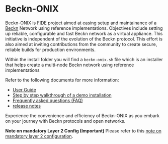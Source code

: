 # Beckn-ONIX

Beckn-ONIX is [FIDE](https://fide.org/) project aimed at easing setup and maintainance of a [Beckn](https://becknprotocol.io/) Network using reference implementations. Objectives include setting up reliable, configurable and fast Beckn network as a virtual appliance. This initiative is independent of the evolution of the Beckn protocol. This effort is also aimed at inviting contributions from the community to create secure, reliable builds for production environments.

Within the install folder you will find a `beckn-onix.sh` file which is an installer that helps create a multi-node Beckn network using reference implementations

Refer to the following documents for more information:

- [User Guide](./docs/user_guide.md)
- [Step by step walkthrough of a demo installation](./docs/demo_walkthrough.md)
- [Frequently asked questions (FAQ)](./docs/faq.md)
- [release notes](./install/RELEASE.md)

Experience the convenience and efficiency of Beckn-ONIX as you embark on your journey with Beckn protocols and open networks.

**Note on mandatory Layer 2 Config (Important)**
Please refer to this [note on mandatory layer 2 configuration](./docs/notes/mandatory_layer_2_config.md).
